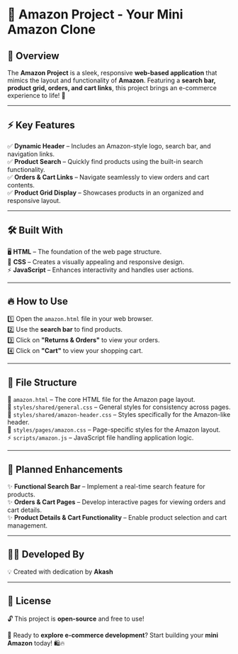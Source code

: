 # 🛒 Amazon Project - Your Mini Amazon Clone  

## 🌟 Overview  
The **Amazon Project** is a sleek, responsive **web-based application** that mimics the layout and functionality of **Amazon**. Featuring a **search bar, product grid, orders, and cart links**, this project brings an e-commerce experience to life! 🚀  

---

## ⚡ Key Features  
✅ **Dynamic Header** – Includes an Amazon-style logo, search bar, and navigation links.  
✅ **Product Search** – Quickly find products using the built-in search functionality.  
✅ **Orders & Cart Links** – Navigate seamlessly to view orders and cart contents.  
✅ **Product Grid Display** – Showcases products in an organized and responsive layout.  

---

## 🛠 Built With  
🖥️ **HTML** – The foundation of the web page structure.  
🎨 **CSS** – Creates a visually appealing and responsive design.  
⚡ **JavaScript** – Enhances interactivity and handles user actions.  

---

## 🔥 How to Use  
1️⃣ Open the `amazon.html` file in your web browser.  
2️⃣ Use the **search bar** to find products.  
3️⃣ Click on **"Returns & Orders"** to view your orders.  
4️⃣ Click on **"Cart"** to view your shopping cart.  

---

## 📁 File Structure  
📌 `amazon.html` – The core HTML file for the Amazon page layout.  
🎨 `styles/shared/general.css` – General styles for consistency across pages.  
🎨 `styles/shared/amazon-header.css` – Styles specifically for the Amazon-like header.  
🎨 `styles/pages/amazon.css` – Page-specific styles for the Amazon layout.  
⚡ `scripts/amazon.js` – JavaScript file handling application logic.  

---

## 🚀 Planned Enhancements  
✨ **Functional Search Bar** – Implement a real-time search feature for products.  
✨ **Orders & Cart Pages** – Develop interactive pages for viewing orders and cart details.  
✨ **Product Details & Cart Functionality** – Enable product selection and cart management.  

---

## 👨‍💻 Developed By  
💡 Created with dedication by **Akash**  

---

## 📜 License  
🔓 This project is **open-source** and free to use!  

🚀 Ready to **explore e-commerce development**? Start building your **mini Amazon** today! 🛍️🔥  
